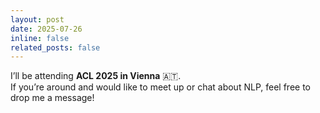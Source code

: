 ```yaml
---
layout: post
date: 2025-07-26
inline: false
related_posts: false
---
```


I’ll be attending **ACL 2025 in Vienna** 🇦🇹.  
If you’re around and would like to meet up or chat about NLP, feel free to drop me a message!
